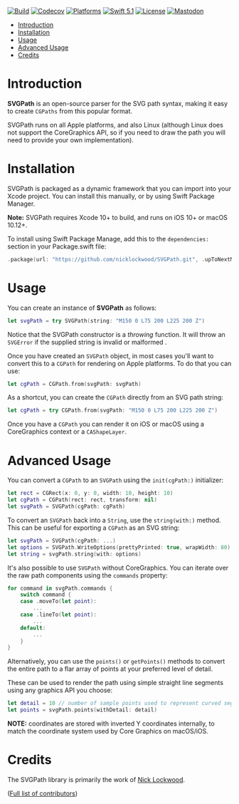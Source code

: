 [![Build](https://github.com/nicklockwood/SVGPath/actions/workflows/build.yml/badge.svg)](https://github.com/nicklockwood/SVGPath/actions/workflows/build.yml)
[![Codecov](https://codecov.io/gh/nicklockwood/SVGPath/graphs/badge.svg)](https://codecov.io/gh/nicklockwood/SVGPath)
[![Platforms](https://img.shields.io/badge/platforms-iOS%20|%20Mac%20|%20tvOS%20|%20Linux-lightgray.svg)]()
[![Swift 5.1](https://img.shields.io/badge/swift-5.1-red.svg?style=flat)](https://developer.apple.com/swift)
[![License](https://img.shields.io/badge/license-MIT-lightgrey.svg)](https://opensource.org/licenses/MIT)
[![Mastodon](https://img.shields.io/badge/mastodon-@nicklockwood@mastodon.social-636dff.svg)](https://mastodon.social/@nicklockwood)

- [Introduction](#introduction)
- [Installation](#installation)
- [Usage](#usage)
- [Advanced Usage](#advanced-usage)
- [Credits](#credits)


# Introduction

**SVGPath** is an open-source parser for the SVG path syntax, making it easy to create `CGPaths` from this popular format.

SVGPath runs on all Apple platforms, and also Linux (although Linux does not support the CoreGraphics API, so if you need to draw the path you will need to provide your own implementation).


# Installation

SVGPath is packaged as a dynamic framework that you can import into your Xcode project. You can install this manually, or by using Swift Package Manager.

**Note:** SVGPath requires Xcode 10+ to build, and runs on iOS 10+ or macOS 10.12+.

To install using Swift Package Manage, add this to the `dependencies:` section in your Package.swift file:

```swift
.package(url: "https://github.com/nicklockwood/SVGPath.git", .upToNextMinor(from: "1.0.0")),
```


# Usage

You can create an instance of **SVGPath** as follows:

```swift
let svgPath = try SVGPath(string: "M150 0 L75 200 L225 200 Z")
```

Notice that the SVGPath constructor is a *throwing* function. It will throw an `SVGError` if the supplied string is invalid or malformed .

Once you have created an `SVGPath` object, in most cases you'll want to convert this to a `CGPath` for rendering on Apple platforms. To do that you can use:

```swift
let cgPath = CGPath.from(svgPath: svgPath)
```

As a shortcut, you can create the `CGPath` directly from an SVG path string:

```swift
let cgPath = try CGPath.from(svgPath: "M150 0 L75 200 L225 200 Z")
```

Once you have a `CGPath` you can render it on iOS or macOS using a CoreGraphics context or a `CAShapeLayer`.


# Advanced Usage

You can convert a `CGPath` to an `SVGPath` using the `init(cgPath:)` initializer:

```swift
let rect = CGRect(x: 0, y: 0, width: 10, height: 10)
let cgPath = CGPath(rect: rect, transform: nil)
let svgPath = SVGPath(cgPath: cgPath)
```

To convert an `SVGPath` back into a `String`, use the `string(with:)` method. This can be useful for exporting a `CGPath` as an SVG string:

```swift
let svgPath = SVGPath(cgPath: ...)
let options = SVGPath.WriteOptions(prettyPrinted: true, wrapWidth: 80)
let string = svgPath.string(with: options)
```

It's also possible to use `SVGPath` without CoreGraphics. You can iterate over the raw path components using the `commands` property:

```swift
for command in svgPath.commands {
    switch command {
    case .moveTo(let point):
        ...
    case .lineTo(let point):
        ...
    default:
        ...   
    }   
}
```

Alternatively, you can use the `points()` or `getPoints()` methods to convert the entire path to a flar array of points at your preferred level of detail.

These can be used to render the path using simple straight line segments using any graphics API you choose:

```swift
let detail = 10 // number of sample points used to represent curved segments
let points = svgPath.points(withDetail: detail)
```

**NOTE:** coordinates are stored with inverted Y coordinates internally, to match the coordinate system used by Core Graphics on macOS/iOS.


# Credits

The SVGPath library is primarily the work of [Nick Lockwood](https://github.com/nicklockwood).

([Full list of contributors](https://github.com/nicklockwood/SVGPath/graphs/contributors))

